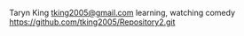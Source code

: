 Taryn King
tking2005@gmail.com
learning, watching comedy
https://github.com/tking2005/Repository2.git
